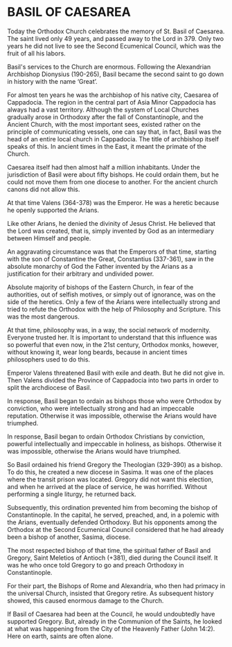 # BASIL OF CAESAREA

Today the Orthodox Church celebrates the memory of St. Basil of Caesarea. The saint lived only 49 years, and passed away to the Lord in 379. Only two years he did not live to see the Second Ecumenical Council, which was the fruit of all his labors.

Basil's services to the Church are enormous. Following the Alexandrian Archbishop Dionysius (190-265), Basil became the second saint to go down in history with the name ‘Great’.

For almost ten years he was the archbishop of his native city, Caesarea of ​​Cappadocia. The region in the central part of Asia Minor Cappadocia has always had a vast territory. Although the system of Local Churches gradually arose in Orthodoxy after the fall of Constantinople, and the Ancient Church, with the most important sees, existed rather on the principle of communicating vessels, one can say that, in fact, Basil was the head of an entire local church in Cappadocia. The title of archbishop itself speaks of this. In ancient times in the East, it meant the primate of the Church.

Caesarea itself had then almost half a million inhabitants. Under the jurisdiction of Basil were about fifty bishops. He could ordain them, but he could not move them from one diocese to another. For the ancient church canons did not allow this.

At that time Valens (364-378) was the Emperor. He was a heretic because he openly supported the Arians.

Like other Arians, he denied the divinity of Jesus Christ. He believed that the Lord was created, that is, simply invented by God as an intermediary between Himself and people.

An aggravating circumstance was that the Emperors of that time, starting with the son of Constantine the Great, Constantius (337-361), saw in the absolute monarchy of God the Father invented by the Arians as a justification for their arbitrary and undivided power.

Absolute majority of bishops of the Eastern Church, in fear of the authorities, out of selfish motives, or simply out of ignorance, was on the side of the heretics. Only a few of the Arians were intellectually strong and tried to refute the Orthodox with the help of Philosophy and Scripture. This was the most dangerous.

At that time, philosophy was, in a way, the social network of modernity. Everyone trusted her. It is important to understand that this influence was so powerful that even now, in the 21st century, Orthodox monks, however, without knowing it, wear long beards, because in ancient times philosophers used to do this.

Emperor Valens threatened Basil with exile and death. But he did not give in. Then Valens divided the Province of Cappadocia into two parts in order to split the archdiocese of Basil.

In response, Basil began to ordain as bishops those who were Orthodox by conviction, who were intellectually strong and had an impeccable reputation. Otherwise it was impossible, otherwise the Arians would have triumphed.

In response, Basil began to ordain Orthodox Christians by conviction, powerful intellectually and impeccable in holiness, as bishops. Otherwise it was impossible, otherwise the Arians would have triumphed.

So Basil ordained his friend Gregory the Theologian (329-390) as a bishop. To do this, he created a new diocese in Sasima. It was one of the places where the transit prison was located. Gregory did not want this election, and when he arrived at the place of service, he was horrified. Without performing a single liturgy, he returned back.

Subsequently, this ordination prevented him from becoming the bishop of Constantinople. In the capital, he served, preached, and, in a polemic with the Arians, eventually defended Orthodoxy. But his opponents among the Orthodox at the Second Ecumenical Council considered that he had already been a bishop of another, Sasima, diocese.

The most respected bishop of that time, the spiritual father of Basil and Gregory, Saint Meletios of Antioch (+381), died during the Council itself. It was he who once told Gregory to go and preach Orthodoxy in Constantinople.

For their part, the Bishops of Rome and Alexandria, who then had primacy in the universal Church, insisted that Gregory retire. As subsequent history showed, this caused enormous damage to the Church.

If Basil of Caesarea had been at the Council, he would undoubtedly have supported Gregory. But, already in the Communion of the Saints, he looked at what was happening from the City of the Heavenly Father (John 14:2). Here on earth, saints are often alone.
